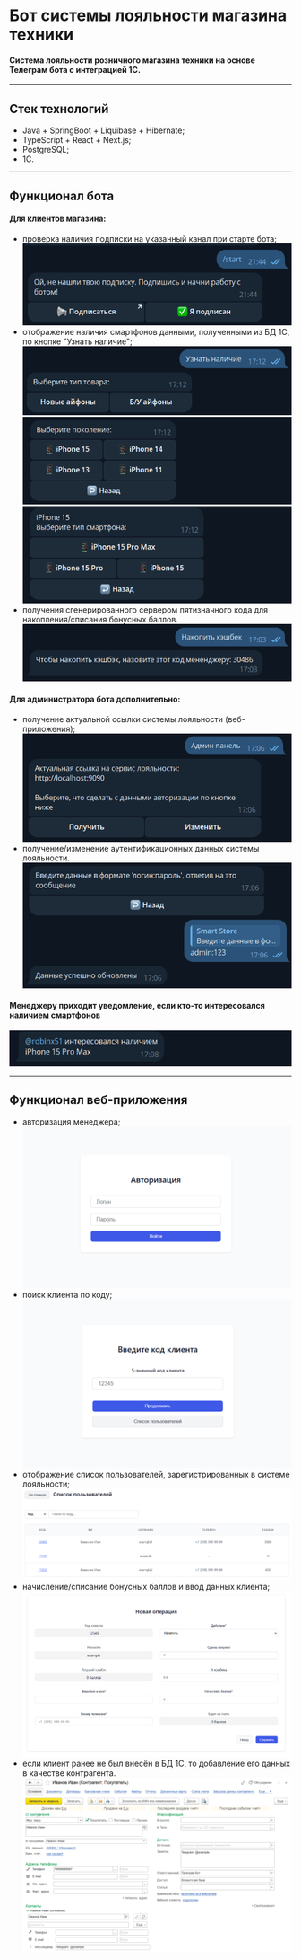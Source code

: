 # Бот системы лояльности магазина техники
#### Система лояльности розничного магазина техники на основе Телеграм бота с интеграцией 1С.
___
## Стек технологий
- Java + SpringBoot + Liquibase + Hibernate;
- TypeScript + React + Next.js;
- PostgreSQL;
- 1С.
___
## Функционал бота

#### Для клиентов магазина:
- проверка наличия подписки на указанный канал при старте бота;
![start.png](assets/start.png)
- отображение наличия смартфонов данными, полученными из БД 1С, по кнопке "Узнать наличие";
![img.png](assets/phones1.png)
![img.png](assets/phones2.png)
![img.png](assets/phones3.png)
- получения сгенерированного сервером пятизначного кода для накопления/списания бонусных баллов.
![cashback.png](assets/cashback.png)

#### Для администратора бота дополнительно:
- получение актуальной ссылки системы лояльности (веб-приложения);
![admin.png](assets/admin.png)
- получение/изменение аутентификационных данных системы лояльности.
![img.png](assets/authData.png)

#### Менеджеру приходит уведомление, если кто-то интересовался наличием смартфонов
![img.png](assets/notification.png)
___
## Функционал веб-приложения
- авторизация менеджера;
![auth.png](assets/auth.png)
- поиск клиента по коду;
![searchByCode.png](assets/searchByCode.png)
- отображение список пользователей, зарегистрированных в системе лояльности;
![users.png](assets/users.png)
- начисление/списание бонусных баллов и ввод данных клиента;
![user.png](assets/user.png)
- если клиент ранее не был внесён в БД 1С, то добавление его данных в качестве контрагента.
![1с.png](assets/1с.png)